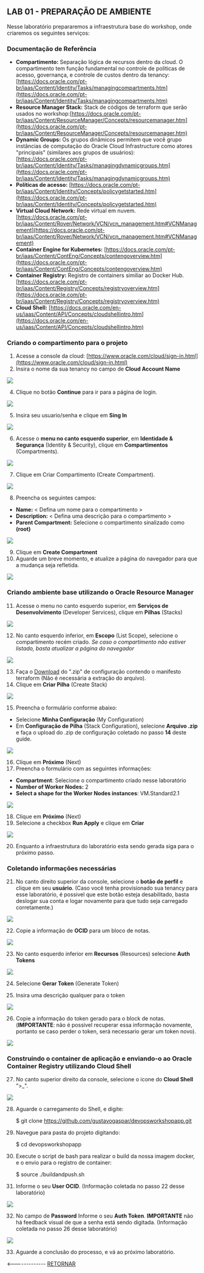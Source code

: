 ﻿
## LAB 01 - PREPARAÇÃO DE AMBIENTE
Nesse laboratório prepararemos a infraestrutura base do workshop, onde criaremos os seguintes serviços:
### Documentação de Referência

- **Compartimento:** Separação lógica de recursos dentro da cloud. O compartimento tem função fundamental no controle de políticas de acesso, governança, e controle de custos dentro da tenancy:[https://docs.oracle.com/pt-br/iaas/Content/Identity/Tasks/managingcompartments.htm](https://docs.oracle.com/pt-br/iaas/Content/Identity/Tasks/managingcompartments.htm)
- **Resource Manager Stack:** Stack de códigos de terraform que serão usados no workshop:[https://docs.oracle.com/pt-br/iaas/Content/ResourceManager/Concepts/resourcemanager.htm](https://docs.oracle.com/pt-br/iaas/Content/ResourceManager/Concepts/resourcemanager.htm)
-  **Dynamic Groups:** Os grupos dinâmicos permitem que você grupo instâncias de computação do Oracle Cloud Infrastructure como atores "principais" (similares aos grupos de usuários):[https://docs.oracle.com/pt-br/iaas/Content/Identity/Tasks/managingdynamicgroups.htm](https://docs.oracle.com/pt-br/iaas/Content/Identity/Tasks/managingdynamicgroups.htm)
-  **Políticas de acesso:**  [https://docs.oracle.com/pt-br/iaas/Content/Identity/Concepts/policygetstarted.htm](https://docs.oracle.com/pt-br/iaas/Content/Identity/Concepts/policygetstarted.htm)
-  **Virtual Cloud Network:** Rede virtual em nuvem.[https://docs.oracle.com/pt-br/iaas/Content/Rover/Network/VCN/vcn_management.htm#VCNManagement](https://docs.oracle.com/pt-br/iaas/Content/Rover/Network/VCN/vcn_management.htm#VCNManagement)
-  **Container Engine for Kubernetes:** [https://docs.oracle.com/pt-br/iaas/Content/ContEng/Concepts/contengoverview.htm](https://docs.oracle.com/pt-br/iaas/Content/ContEng/Concepts/contengoverview.htm)
- **Container Registry:** Registro de containers similiar ao Docker Hub.[https://docs.oracle.com/pt-br/iaas/Content/Registry/Concepts/registryoverview.htm](https://docs.oracle.com/pt-br/iaas/Content/Registry/Concepts/registryoverview.htm)
- **Cloud Shell:** [https://docs.oracle.com/en-us/iaas/Content/API/Concepts/cloudshellintro.htm](https://docs.oracle.com/en-us/iaas/Content/API/Concepts/cloudshellintro.htm)

### Criando o  compartimento para o projeto
1. Acesse a console da cloud: [https://www.oracle.com/cloud/sign-in.html](https://www.oracle.com/cloud/sign-in.html)
3. Insira o nome da sua tenancy no campo de **Cloud Account Name**

![](./IMG/001-LAB1.PNG)

4. Clique no botão **Continue** para ir para a página de login.

![](./IMG/002-LAB1.PNG)

5. Insira seu usuario/senha e clique em **Sing In**

![](./IMG/003-LAB1.PNG)

6. Acesse o **menu no canto esquerdo superior**, em **Identidade & Segurança** (Identity & Security), clique em **Compartimentos** (Compartments).

![](./IMG/004-LAB1.PNG)

7. Clique em Criar Compartimento (Create Compartment).

![](./IMG/005-LAB1.PNG)

8. Preencha os seguintes campos:
-  **Name:** < Defina um nome para o compartimento >
-  **Description:** < Defina uma descrição para o compartimento >
-  **Parent Compartment:** Selecione o compartimento sinalizado como **(root)**

![](./IMG/005-LAB1.PNG)

9. Clique em **Create Compartment**
10. Aguarde um breve momento, e atualize a página do navegador para que a mudança seja refletida.

![](./IMG/007-LAB1.PNG)

### Criando ambiente base utilizando o Oracle Resource Manager

 11. Acesse o menu no canto esquerdo superior, em **Serviços de Desenvolvimento** (Developer Services), clique em **Pilhas** (Stacks)
 
![](./IMG/009-LAB1.PNG)

 12. No canto esquerdo inferior, em **Escopo** (List Scope), selecione o compartimento recém criado. *Se caso o compartimento não estiver listado, basta atualizar a página do navegador*

![](./IMG/010-LAB1.PNG)

 13. Faça o [Download](https://github.com/gustavogaspar/devopsworkshopapp/raw/main/terraform.zip) do ".zip" de configuração contendo o manifesto terraform (Não é necessária a extração do arquivo).
 14. Clique em **Criar Pilha** (Create Stack)
 
![](./IMG/011-LAB1.PNG)

 15. Preencha o formulário conforme abaixo:
- Selecione **Minha Configuração** (My Configuration)
- Em **Configuração de Pilha** (Stack Configuration), selecione **Arquivo .zip** e faça o upload do .zip de configuração coletado no passo **14** deste guide.

![](./IMG/012-LAB1.PNG)

16. Clique em **Próximo** (Next)
17. Preencha o formulário com as seguintes informações:


- **Compartment**: Selecione o compartimento criado nesse laboratório
- **Number of Worker Nodes:** 2
- **Select a shape for the Worker Nodes instances**: VM.Standard2.1

![](./IMG/013-LAB1.PNG)

18. Clique em **Próximo** (Next)
19. Selecione a checkbox **Run Apply** e clique em **Criar**

![](./IMG/014-LAB1.PNG)

20. Enquanto a infraestrutura do laboratório esta sendo gerada siga para o próximo passo.

### Coletando informações necessárias

21. No canto direito superior da console,  selecione o **botão de perfil** e clique em seu **usuário**. (Caso você tenha provisionado sua tenancy para esse laboratório, é possivel que este botão esteja desabilitado, basta deslogar sua conta e logar novamente para que tudo seja carregado corretamente.)

![](./IMG/015-LAB1.PNG)

22. Copie a informação de **OCID** para um bloco de notas.

![](./IMG/016-LAB1.PNG)

23. No canto esquerdo inferior em **Recursos** (Resources) selecione **Auth Tokens**

![](./IMG/017-LAB1.PNG)

24. Selecione **Gerar Token** (Generate Token)



25. Insira uma descrição qualquer para o token

![](./IMG/018-LAB1.PNG)

26. Copie a informação do token gerado para o block de notas. (**IMPORTANTE**: não é possivel recuperar essa informação novamente, portanto se caso perder o token, será necessario gerar um token novo).

![](./IMG/019-LAB1.PNG)


### Construindo o container de aplicação e enviando-o ao Oracle Container Registry utilizando Cloud Shell
27. No canto superior direito da console, selecione o icone do **Cloud Shell** ">_".

![](./IMG/020-LAB1.PNG)

28. Aguarde o carregamento do Shell, e digite:

    $ git clone https://github.com/gustavogaspar/devopsworkshopapp.git

29. Navegue para pasta do projeto digitando:

    $ cd devopsworkshopapp

30. Execute o script de bash para realizar o build da nossa imagem docker, e o envio para o registro de container:

    $ source ./buildandpush.sh

31. Informe o seu **User OCID**. (Informação coletada no passo 22 desse laboratório)

![](./IMG/021-LAB1.PNG)

32. No campo de **Password** Informe o seu **Auth Token**. **IMPORTANTE** não há feedback visual de que a senha está sendo digitada. (Informação coletada no passo 26 desse laboratório)

![](./IMG/022-LAB1.PNG)

33. Aguarde a conclusão do processo, e vá ao próximo laboratório.


<------------- [RETORNAR](../Readme.md)